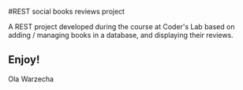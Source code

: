 #REST social books reviews project

A REST project developed during the course at Coder's Lab based on adding / managing books in a database, and displaying their reviews.

Enjoy!
-- 
Ola Warzecha